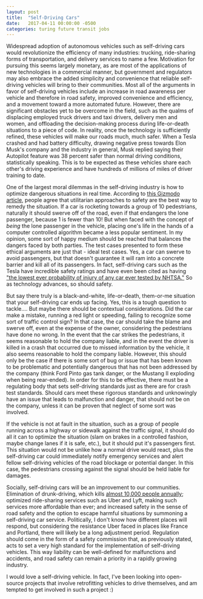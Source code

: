 ```yaml
---
layout: post
title:  "Self-Driving Cars"
date:   2017-04-11 00:00:00 -0500
categories: turing future transit jobs
---
```


Widespread adoption of autonomous vehicles such as self-driving cars would revolutionize the
efficiency of many industries: trucking, ride-sharing forms of transportation,
and delivery services to name a few.  Motivation for pursuing this seems
largely monetary, as are most of the applications of new technologies in a commercial
manner, but government and regulators may also embrace the added simplicity and
convenience that reliable self-driving vehicles will bring to their
communities.  Most all of the arguments in favor of self-driving vehicles
include an increase in road awareness per vehicle and therefore in road safety,
improved convenience and efficiency, and a movement toward a more automated
future.  However, there are significant obstacles yet to be overcome in the
field, such as the qualms of displacing employed truck drivers and taxi
drivers, delivery men and women, and offloading the decision-making process
during life-or-death situations to a piece of code.  In reality, once the
technology is sufficiently refined, these vehicles will make our roads much,
much safer.  When a Tesla crashed and had battery difficulty, drawing negative
press towards Elon Musk's company and the industry in general, Musk replied
saying their Autopilot feature was 38 percent safer than normal driving
conditions, statistically speaking.  This is to be expected as these vehicles
share each other's driving experience and have hundreds of millions of miles of
driver training to date.

One of the largest moral dilemmas in the self-driving industry is how to
optimize dangerous situations in real time.  According to [this Gizmodo
article][gizmodo], people agree that utilitarian approaches to safety are the
best way to remedy the situation.  If a car is rocketing towards a group of 10
pedestrians, naturally it should swerve off of the road, even if that endangers
the lone passenger, because 1 is fewer than 10!  But when faced with the
concept of *being* the lone passenger in the vehicle, placing one's life in the
hands of a computer controlled algorithm became a less popular sentiment.  In
my opinion, some sort of happy medium should be reached that balances the
dangers faced by both parties.  The test cases presented to form these ethical
arguments are just that - ideal test cases.  Yes, a car can swerve to avoid
passengers, but that doesn't guarantee it will ram into a concrete barrier and
kill all of its passengers.  In fact, self-driving cars such as the Tesla have
incredible safety ratings and have even been cited as having ["the lowest ever
probability of injury of any car ever tested by NHTSA."][tesla_safety]  So as
technology advances, so should safety.  

But say there truly is a black-and-white, life-or-death, them-or-me situation
that your self-driving car ends up facing.  Yes, this is a tough question to
tackle.... But maybe there should be contextual considerations.  Did the car
make a mistake, running a red light or speeding, failing to recognize some sort
of traffic control sign?  In that case, the car should take the blame and
swerve off, even at the expense of the owner, considering the pedestrians have
done no wrong.  In the event that the car strikes the pedestrians, it seems
reasonable to hold the company liable, and in the event the driver is killed in
a crash that occurred due to missed information by the vehicle, it also seems
reasonable to hold the company liable.  However, this should only be the case
if there is some sort of bug or issue that has been known to be problematic and
potentially dangerous that has not been addressed by the company (think
Ford Pinto gas tank danger, or the Mustang II exploding when being
rear-ended).  In order for this to be effective, there must be a regulating
body that sets self-driving standards just as there are for crash test
standards.  Should cars meet these rigorous standards and unknowingly have
an issue that leads to malfunction and danger, that should not be on the
company, unless it can be proven that neglect of some sort was involved.

If the vehicle is not at fault in the situation, such as a group of people
running across a highway or sidewalk against the traffic signal, it should do
all it can to optimize the situation (slam on brakes in a controlled fashion,
maybe change lanes if it is safe, etc.), but it should put it's passengers
first.  This situation would not be unlike how a normal drive would react, plus
the self-driving car could immediately notify emergency services and alert
fellow self-driving vehicles of the road blockage or potential danger.  In this
case, the pedestrians crossing against the signal should be held liable for
damages.

Socially, self-driving cars will be an improvement to our communities.
Elimination of drunk-driving, which kills [almost 10,000 people
annually][drunk_driving]; optimized ride-sharing services such as Uber and
Lyft, making such services more affordable than ever; and increased safety in
the sense of road safety and the option to escape harmful situations by
summoning a self-driving car service.  Politically, I don't know how different
places will respond, but considering the resistance Uber faced in places like
France and Portland, there will likely be a long adjustment period.  Regulation
should come in the form of a safety commission that, as previously stated, acts
to set a very high standard for the implementation of self-driving vehicles.
This way liability can be well-defined for malfunctions and accidents, and
road safety can remain a priority in a rapidly growing industry.

I would love a self-driving vehicle.  In fact, I've been looking into
open-source projects that involve retrofitting vehicles to drive themselves,
and am tempted to get involved in such a project :)





[gizmodo]: http://gizmodo.com/your-self-driving-car-will-be-programmed-to-kill-you-de-1782499265
[tesla_safety]: https://www.bloomberg.com/news/articles/2017-02-01/tesla-falls-short-of-top-safety-pick-awarded-to-42-other-cars
[drunk_driving]: https://www.intoxalock.com/ignition-interlock-devices/statistics





